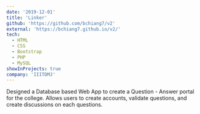 ```yaml
---
date: '2019-12-01'
title: 'Linker'
github: 'https://github.com/bchiang7/v2'
external: 'https://bchiang7.github.io/v2/'
tech:
  - HTML
  - CSS
  - Bootstrap
  - PHP
  - MySQL
showInProjects: true
company: 'IIITDMJ'
---
```


Designed a Database based Web App to create a Question - Answer portal for the college. Allows users to create accounts, validate questions, and create discussions on each questions.

